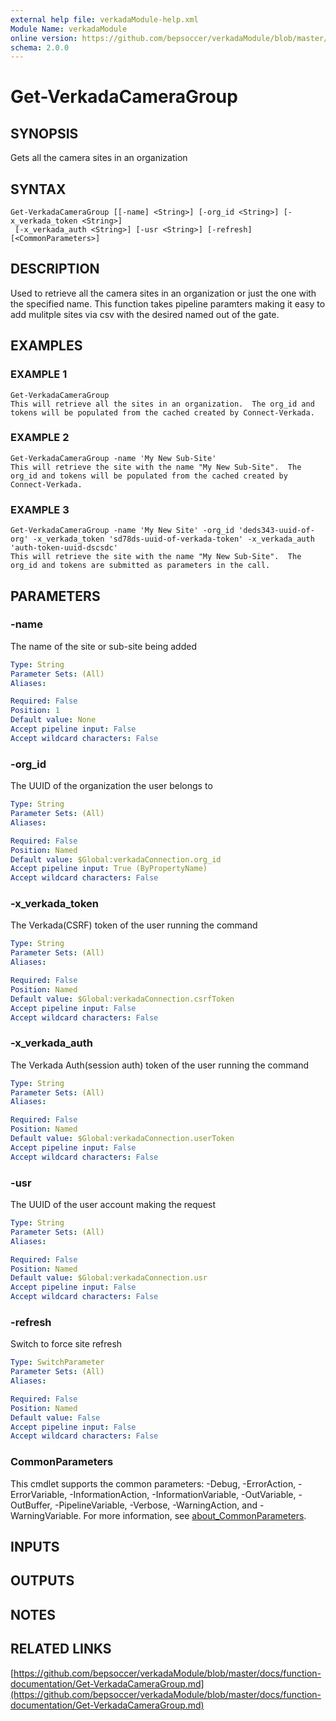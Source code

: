 ```yaml
---
external help file: verkadaModule-help.xml
Module Name: verkadaModule
online version: https://github.com/bepsoccer/verkadaModule/blob/master/docs/function-documentation/Get-VerkadaCameraGroup.md
schema: 2.0.0
---
```


# Get-VerkadaCameraGroup

## SYNOPSIS
Gets all the camera sites in an organization

## SYNTAX

```
Get-VerkadaCameraGroup [[-name] <String>] [-org_id <String>] [-x_verkada_token <String>]
 [-x_verkada_auth <String>] [-usr <String>] [-refresh] [<CommonParameters>]
```

## DESCRIPTION
Used to retrieve all the camera sites in an organization or just the one with the specified name. 
This function takes pipeline paramters making it easy to add mulitple sites via csv with the desired named out of the gate.

## EXAMPLES

### EXAMPLE 1
```
Get-VerkadaCameraGroup
This will retrieve all the sites in an organization.  The org_id and tokens will be populated from the cached created by Connect-Verkada.
```

### EXAMPLE 2
```
Get-VerkadaCameraGroup -name 'My New Sub-Site'
This will retrieve the site with the name "My New Sub-Site".  The org_id and tokens will be populated from the cached created by Connect-Verkada.
```

### EXAMPLE 3
```
Get-VerkadaCameraGroup -name 'My New Site' -org_id 'deds343-uuid-of-org' -x_verkada_token 'sd78ds-uuid-of-verkada-token' -x_verkada_auth 'auth-token-uuid-dscsdc'
This will retrieve the site with the name "My New Sub-Site".  The org_id and tokens are submitted as parameters in the call.
```

## PARAMETERS

### -name
The name of the site or sub-site being added

```yaml
Type: String
Parameter Sets: (All)
Aliases:

Required: False
Position: 1
Default value: None
Accept pipeline input: False
Accept wildcard characters: False
```

### -org_id
The UUID of the organization the user belongs to

```yaml
Type: String
Parameter Sets: (All)
Aliases:

Required: False
Position: Named
Default value: $Global:verkadaConnection.org_id
Accept pipeline input: True (ByPropertyName)
Accept wildcard characters: False
```

### -x_verkada_token
The Verkada(CSRF) token of the user running the command

```yaml
Type: String
Parameter Sets: (All)
Aliases:

Required: False
Position: Named
Default value: $Global:verkadaConnection.csrfToken
Accept pipeline input: False
Accept wildcard characters: False
```

### -x_verkada_auth
The Verkada Auth(session auth) token of the user running the command

```yaml
Type: String
Parameter Sets: (All)
Aliases:

Required: False
Position: Named
Default value: $Global:verkadaConnection.userToken
Accept pipeline input: False
Accept wildcard characters: False
```

### -usr
The UUID of the user account making the request

```yaml
Type: String
Parameter Sets: (All)
Aliases:

Required: False
Position: Named
Default value: $Global:verkadaConnection.usr
Accept pipeline input: False
Accept wildcard characters: False
```

### -refresh
Switch to force site refresh

```yaml
Type: SwitchParameter
Parameter Sets: (All)
Aliases:

Required: False
Position: Named
Default value: False
Accept pipeline input: False
Accept wildcard characters: False
```

### CommonParameters
This cmdlet supports the common parameters: -Debug, -ErrorAction, -ErrorVariable, -InformationAction, -InformationVariable, -OutVariable, -OutBuffer, -PipelineVariable, -Verbose, -WarningAction, and -WarningVariable. For more information, see [about_CommonParameters](http://go.microsoft.com/fwlink/?LinkID=113216).

## INPUTS

## OUTPUTS

## NOTES

## RELATED LINKS

[https://github.com/bepsoccer/verkadaModule/blob/master/docs/function-documentation/Get-VerkadaCameraGroup.md](https://github.com/bepsoccer/verkadaModule/blob/master/docs/function-documentation/Get-VerkadaCameraGroup.md)


